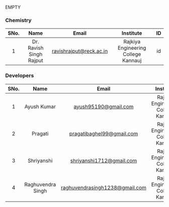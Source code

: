 EMPTY
<!-- Remove all lines above this line before making changes to the file -->
### Chemistry
| SNo. | Name | Email | Institute | ID |
| :---: | :---: | :---: | :---: | :---: |
| 1 | Dr. Ravish Singh Rajput | ravishrajput@reck.ac.in | Rajkiya Engineering College Kannauj | id |

### Developers
| SNo. | Name | Email | Institute | ID |
| :---: | :---: | :---: | :---: | :---: |
| 1 | Ayush Kumar | ayush95190@gmail.com | Rajkiya Engineering College Kannauj | id |
| 2 | Pragati | pragatibaghel99@gmail.com | Rajkiya Engineering College Kannauj | id |
| 3 | Shriyanshi	 | shriyanshi1712@gmail.com | Rajkiya Engineering College Kannauj | id |
| 4 | Raghuvendra Singh | raghuvendrasingh1238@gmail.com | Rajkiya Engineering College Kannauj | id |
